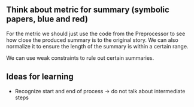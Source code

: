 ## Think about metric for summary (symbolic papers, blue and red)

For the metric we should just use the code from the Preprocessor to see how close the produced summary is to the original story. We can also normalize it to ensure the length of the summary is within a certain range.

We can use weak constraints to rule out certain summaries.

## Ideas for learning

- Recognize start and end of process -> do not talk about intermediate steps